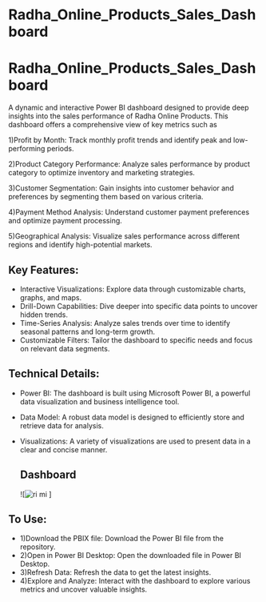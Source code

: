 # Radha_Online_Products_Sales_Dashboard
# Radha_Online_Products_Sales_Dashboard
A dynamic and interactive Power BI dashboard designed to provide deep insights into the sales performance of Radha Online Products. This dashboard offers a comprehensive view of key metrics such as

1)Profit by Month: Track monthly profit trends and identify peak and low-performing periods.

2)Product Category Performance: Analyze sales performance by product category to optimize inventory and marketing strategies.

3)Customer Segmentation: Gain insights into customer behavior and preferences by segmenting them based on various criteria.

4)Payment Method Analysis: Understand customer payment preferences and optimize payment processing.

5)Geographical Analysis: Visualize sales performance across different regions and identify high-potential markets.

## Key Features:

- Interactive Visualizations: Explore data through customizable charts, graphs, and maps.
- Drill-Down Capabilities: Dive deeper into specific data points to uncover hidden trends.
- Time-Series Analysis: Analyze sales trends over time to identify seasonal patterns and long-term growth.
- Customizable Filters: Tailor the dashboard to specific needs and focus on relevant data segments.

## Technical Details:

- Power BI: The dashboard is built using Microsoft Power BI, a powerful data visualization and business intelligence tool.
- Data Model: A robust data model is designed to efficiently store and retrieve data for analysis.
- Visualizations: A variety of visualizations are used to present data in a clear and concise manner.

  ## Dashboard
  ![![ri mi](https://github.com/user-attachments/assets/7435832b-1d27-492b-91d9-8ac35b052d22)
]


## To Use:

- 1)Download the PBIX file: Download the Power BI file from the repository.
- 2)Open in Power BI Desktop: Open the downloaded file in Power BI Desktop.
- 3)Refresh Data: Refresh the data to get the latest insights.
- 4)Explore and Analyze: Interact with the dashboard to explore various metrics and uncover valuable insights.
